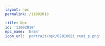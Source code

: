 ```yaml
---
layout: npc
permalink: /11002018

title: Npc
id: '11002018'
npc_name: 'Eran'
icon_url: 'portrait/npc/02010021_rumi_p.png'
---
```


